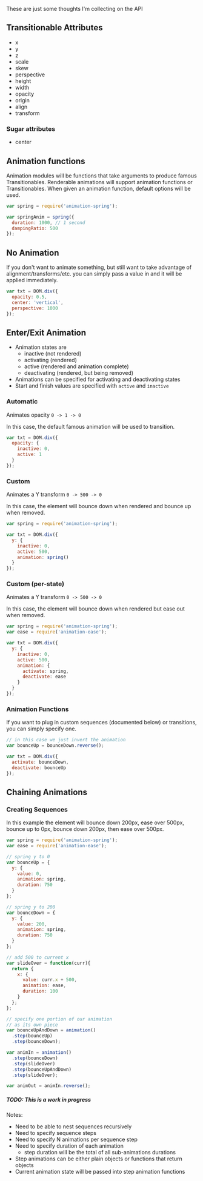 These are just some thoughts I'm collecting on the API

## Transitionable Attributes

- x
- y
- z
- scale
- skew
- perspective
- height
- width
- opacity
- origin
- align
- transform

### Sugar attributes

- center

## Animation functions

Animation modules will be functions that take arguments to produce famous Transitionables. Renderable animations will support animation functions or Transitionables. When given an animation function, default options will be used.

```js
var spring = require('animation-spring');

var springAnim = spring({
  duration: 1000, // 1 second
  dampingRatio: 500
});
```

## No Animation

If you don't want to animate something, but still want to take advantage of alignment/transforms/etc. you can simply pass a value in and it will be applied immediately.

```js
var txt = DOM.div({
  opacity: 0.5,
  center: 'vertical',
  perspective: 1000
});
```

## Enter/Exit Animation

- Animation states are
  - inactive (not rendered)
  - activating (rendered)
  - active (rendered and animation complete)
  - deactivating (rendered, but being removed)
- Animations can be specified for activating and deactivating states
- Start and finish values are specified with `active` and `inactive`

### Automatic

Animates opacity `0 -> 1 -> 0`

In this case, the default famous animation will be used to transition.

```js
var txt = DOM.div({
  opacity: {
    inactive: 0,
    active: 1
  }
});
```

### Custom

Animates a Y transform `0 -> 500 -> 0`

In this case, the element will bounce down when rendered and bounce up when removed.

```js
var spring = require('animation-spring');

var txt = DOM.div({
  y: {
    inactive: 0,
    active: 500,
    animation: spring()
  }
});
```

### Custom (per-state)

Animates a Y transform `0 -> 500 -> 0`

In this case, the element will bounce down when rendered but ease out when removed.

```js
var spring = require('animation-spring');
var ease = require('animation-ease');

var txt = DOM.div({
  y: {
    inactive: 0,
    active: 500,
    animation: {
      activate: spring,
      deactivate: ease
    }
  }
});
```

### Animation Functions

If you want to plug in custom sequences (documented below) or transitions, you can simply specify one.

```js
// in this case we just invert the animation
var bounceUp = bounceDown.reverse();

var txt = DOM.div({
  activate: bounceDown,
  deactivate: bounceUp
});
```

## Chaining Animations

### Creating Sequences

In this example the element will bounce down 200px, ease over 500px, bounce up to 0px, bounce down 200px, then ease over 500px.

```js
var spring = require('animation-spring');
var ease = require('animation-ease');

// spring y to 0
var bounceUp = {
  y: {
    value: 0,
    animation: spring,
    duration: 750
  }
};

// spring y to 200
var bounceDown = {
  y: {
    value: 200,
    animation: spring,
    duration: 750
  }
};

// add 500 to current x
var slideOver = function(curr){
  return {
    x: {
      value: curr.x + 500,
      animation: ease,
      duration: 100
    }
  };
};

// specify one portion of our animation
// as its own piece
var bounceUpAndDown = animation()
  .step(bounceUp)
  .step(bounceDown);

var animIn = animation()
  .step(bounceDown)
  .step(slideOver)
  .step(bounceUpAndDown)
  .step(slideOver);

var animOut = animIn.reverse();
```

##### TODO: This is a work in progress

Notes:

- Need to be able to nest sequences recursively
- Need to specify sequence steps
- Need to specify N animations per sequence step
- Need to specify duration of each animation
  - step duration will be the total of all sub-animations durations
- Step animations can be either plain objects or functions that return objects
- Current animation state will be passed into step animation functions